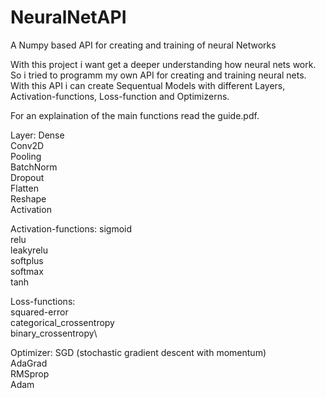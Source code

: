 # NeuralNetAPI
A Numpy based API for creating and training of neural Networks

With this project i want get a deeper understanding how neural nets work. So i tried to programm my own API for creating and training neural nets.
With this API i can create Sequentual Models with different Layers, Activation-functions, Loss-function and Optimizerns.

For an explaination of the main functions read the guide.pdf.

Layer:
  Dense\
  Conv2D\
  Pooling\
  BatchNorm\
  Dropout\
  Flatten\
  Reshape\
  Activation
  
Activation-functions:
  sigmoid\
  relu\
  leakyrelu\
  softplus\
  softmax\
  tanh
  
Loss-functions:  
  squared-error\
  categorical_crossentropy\
  binary_crossentropy\
  
Optimizer:
  SGD (stochastic gradient descent with momentum)\
  AdaGrad\
  RMSprop\
  Adam
  
